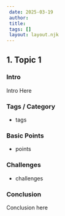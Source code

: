 ```yaml
---
 date: 2025-03-19
 author: 
 title: 
 tags: []
 layout: layout.njk
---
```

## 1. Topic 1

### Intro

Intro Here

### Tags / Category

- tags

### Basic Points

- points

### Challenges

- challenges

### Conclusion

Conclusion here
